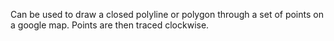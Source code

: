 Can be used to draw a closed polyline or polygon through a set of points on a google map.
Points are then traced clockwise.